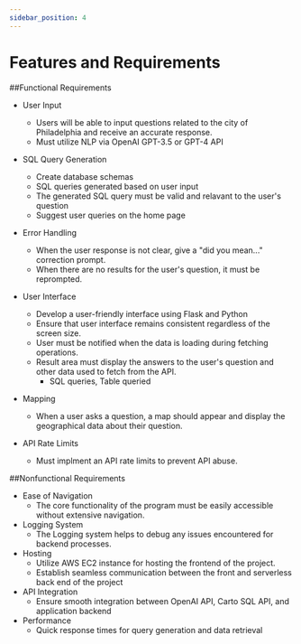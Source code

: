 ```yaml
---
sidebar_position: 4
---
```


# Features and Requirements

##Functional Requirements
- User Input
    - Users will be able to input questions related to the city of Philadelphia and receive an accurate response.
    - Must utilize NLP via OpenAI GPT-3.5 or GPT-4 API

- SQL Query Generation
    - Create database schemas
    - SQL queries generated based on user input
    - The generated SQL query must be valid and relavant to the user's question
    - Suggest user queries on the home page

- Error Handling
    - When the user response is not clear, give a "did you mean..." correction prompt.
    - When there are no results for the user's question, it must be reprompted.

- User Interface
    - Develop a user-friendly interface using Flask and Python
    - Ensure that user interface remains consistent regardless of the screen size.
    - User must be notified when the data is loading during fetching operations.
    - Result area must display the answers to the user's question and other data used to fetch from the API.
        - SQL queries, Table queried
- Mapping
    - When a user asks a question, a map should appear and display the geographical data about their question.
- API Rate Limits
    - Must implment an API rate limits to prevent API abuse.

##Nonfunctional Requirements
- Ease of Navigation
    - The core functionality of the program must be easily accessible without extensive navigation.
- Logging System
    - The Logging system helps to debug any issues encountered for backend processes.
- Hosting
    - Utilize AWS EC2 instance for hosting the frontend of the project.
    - Establish seamless communication between the front and serverless back end of the project
- API Integration
    - Ensure smooth integration between OpenAI API, Carto SQL API, and application backend
- Performance
    - Quick response times for query generation and data retrieval
